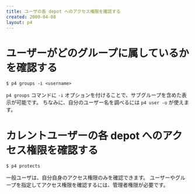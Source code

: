 ```yaml
---
title: ユーザの各 depot へのアクセス権限を確認する
created: 2009-04-08
layout: p4
---
```


ユーザーがどのグループに属しているかを確認する
====
```
$ p4 groups -i <username>
```

`p4 groups` コマンドに `-i` オプションを付けることで、サブグループを含めた表示が可能です。
ちなみに、自分のユーザー名を調べるには `p4 user -o` が使えます。


カレントユーザーの各 depot へのアクセス権限を確認する
====
```
$ p4 protects
```

一般ユーザは、自分自身のアクセス権限のみを確認できます。
ユーザーやグループを指定してアクセス権限を確認するには、管理者権限が必要です。

